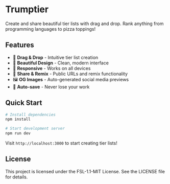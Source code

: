 # Trumptier

Create and share beautiful tier lists with drag and drop. Rank anything from programming languages to pizza toppings!

## Features

- 🎯 **Drag & Drop** - Intuitive tier list creation
- 🎨 **Beautiful Design** - Clean, modern interface
- 📱 **Responsive** - Works on all devices
- 🔗 **Share & Remix** - Public URLs and remix functionality
- 🖼️ **OG Images** - Auto-generated social media previews
- 💾 **Auto-save** - Never lose your work

## Quick Start

```bash
# Install dependencies
npm install

# Start development server
npm run dev
```

Visit `http://localhost:3000` to start creating tier lists!


## License

This project is licensed under the FSL-1.1-MIT License. See the LICENSE file for details.
